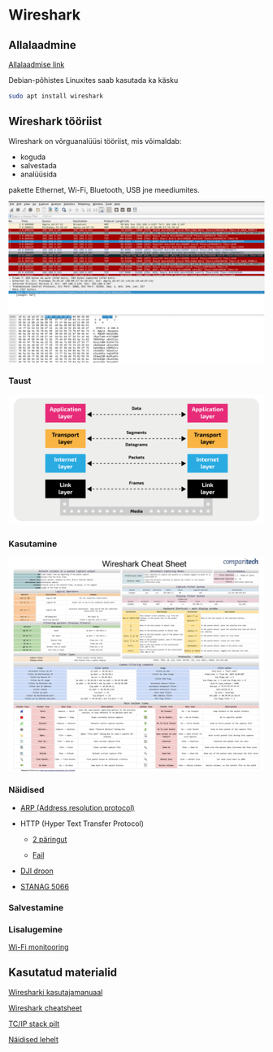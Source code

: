 # Wireshark

## Allalaadmine

[Allalaadmise link](https://www.wireshark.org/#download)

Debian-põhistes Linuxites saab kasutada ka käsku

```bash
sudo apt install wireshark
```

## Wireshark tööriist

Wireshark on võrguanalüüsi tööriist, mis võimaldab:

* koguda
* salvestada 
* analüüsida

pakette Ethernet, Wi-Fi, Bluetooth, USB jne meediumites.

![Wireshark introduction](assets/wireshark-introduction.png)

### Taust

![isaaccomputerscience.org TCP/IP stack kirjeldus](assets/tcp-ip-stack.svg)

### Kasutamine

![Wireshark cheatsheet](assets/wireshark-cheatsheep.webp)

### Näidised

* [ARP (Address resolution protocol)](assets/arp.pcap)

* HTTP (Hyper Text Transfer Protocol)

  * [2 päringut](assets/http.cap)

  * [Fail](assets/large-http.trace)

* [DJI droon](assets/dji.pcap)

* [STANAG 5066](assets/S5066-HFChat.pcap)

### Salvestamine

### Lisalugemine

[Wi-Fi monitooring](https://wiki.wireshark.org/CaptureSetup/WLAN)


## Kasutatud materialid

[Wiresharki kasutajamanuaal](https://www.wireshark.org/docs)

[Wireshark cheatsheet](https://cdn.comparitech.com/wp-content/uploads/2019/06/Wireshark-Cheat-Sheet-1.jpg.webp)

[TC/IP stack pilt](https://isaaccomputerscience.org/api/v3.2.0/api/images/content/computer_science/computer_networks/the_internet/figures/isaac_cs_net_internet_layer_overview.svg)

[Näidised lehelt](https://wiki.wireshark.org/SampleCaptures)
